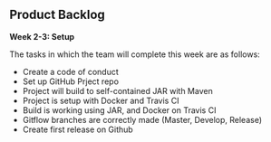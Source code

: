 ## Product Backlog

__Week 2-3: Setup__

The tasks in which the team will complete this week are as follows:
*   Create a code of conduct
*   Set up GitHub Prject repo
*   Project will build to self-contained JAR with Maven
*   Project is setup with Docker and Travis CI
*   Build is working using JAR, and Docker on Travis CI
*   Gitflow branches are correctly made (Master, Develop, Release)
*   Create first release on Github
